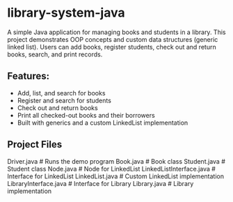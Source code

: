 # library-system-java

A simple Java application for managing books and students in a library. This project demonstrates OOP concepts and custom data structures (generic linked list). Users can add books, register students, check out and return books, search, and print records.

## Features: 

- Add, list, and search for books
- Register and search for students
- Check out and return books
- Print all checked-out books and their borrowers
- Built with generics and a custom LinkedList implementation

## Project Files

 Driver.java              # Runs the demo program
 Book.java                # Book class
 Student.java             # Student class
 Node.java                # Node for LinkedList
 LinkedListInterface.java # Interface for LinkedList
 LinkedList.java          # Custom LinkedList implementation
 LibraryInterface.java    # Interface for Library
 Library.java             # Library implementation
